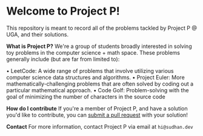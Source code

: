 ﻿# Welcome to Project P!

This repository is meant to record all of the problems tackled by Project P @ UGA, and their solutions.

**What is Project P?**
We're a group of students broadly interested in solving toy problems in the computer science + math space. These problems generally include (but are far from limited to):

• LeetCode: A wide range of problems that involve utilizing various computer science data structures and algorithms.
• Project Euler: More mathematically-challenging problems that are often solved by coding out a particular mathematical approach.
• Code Golf: Problem-solving with the goal of minimizing the number of characters in the source code

**How do I contribute**
If you're a member of Project P, and have a solution you'd like to contribute, you can [submit a pull request](https://docs.github.com/en/pull-requests/collaborating-with-pull-requests/proposing-changes-to-your-work-with-pull-requests/creating-a-pull-request) with your solution!

**Contact**
For more information, contact Project P via email at `hi@sudhan.dev`

